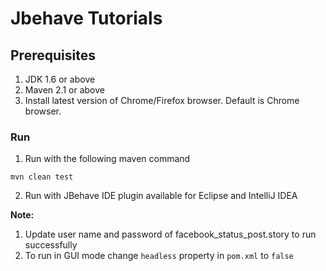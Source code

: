 # Jbehave Tutorials

## Prerequisites
1. JDK 1.6 or above
2. Maven 2.1 or above
3. Install latest version of Chrome/Firefox browser. Default is Chrome browser.

### Run
1. Run with the following maven command

```mvn clean test```

2. Run with JBehave IDE plugin available for Eclipse and IntelliJ IDEA

**Note:** 
1. Update user name and password of facebook_status_post.story to run successfully
2. To run in GUI mode change ```headless``` property in ```pom.xml``` to ```false```
